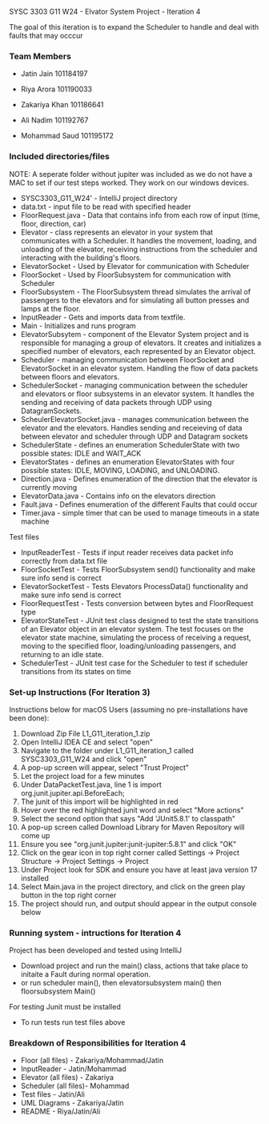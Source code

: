 SYSC 3303 G11 W24 - Elvator System Project - Iteration 4

The goal of this iteration is to expand the Scheduler to handle and deal with faults that may occcur

### Team Members

* Jatin Jain 101184197 

* Riya Arora 101190033 

* Zakariya Khan 101186641 

* Ali Nadim 101192767 

* Mohammad Saud 101195172 

### Included directories/files

NOTE: A seperate folder without jupiter was included as we do not have a MAC to set if our test steps worked. They work on our windows devices.

* SYSC3303_G11_W24' - IntelliJ project directory
* data.txt - input file to be read with specified header
* FloorRequest.java - Data that contains info from each row of input (time, floor, direction, car)
* Elevator - class represents an elevator in your system that communicates with a Scheduler. It handles the movement, loading, and unloading of the elevator, receiving instructions from the scheduler and interacting with the building's floors.
* ElevatorSocket - Used by Elevator for communication with Scheduler
* FloorSocket - Used by FloorSubsystem for communication with Scheduler
* FloorSubsystem - The FloorSubsystem thread simulates the arrival of passengers to the elevators and for simulating all button presses and lamps at the floor.
* InputReader - Gets and imports data from textfile.
* Main - Initializes and runs program
* ElevatorSubsytem - component of the Elevator System project and is responsible for managing a group of elevators. It creates and initializes a specified number of elevators, each represented by an Elevator object.
* Scheduler - managing communication between FloorSocket and ElevatorSocket in an elevator system. Handling the flow of data packets between floors and elevators.
* SchedulerSocket - managing communication between the scheduler and elevators or floor subsystems in an elevator system. It handles the sending and receiving of data packets through UDP using DatagramSockets.
* ScheulerElevatorSocket.java - manages communication between the elevator and the elevators. Handles sending and receieving of data between elevator and scheduler through UDP and Datagram sockets
* SchedulerState - defines an enumeration SchedulerState with two possible states: IDLE and WAIT_ACK
* ElevatorStates - defines an enumeration ElevatorStates with four possible states: IDLE, MOVING, LOADING, and UNLOADING.
* Direction.java - Defines enumeration of the direction that the elevator is currently moving
* ElevatorData.java - Contains info on the elevators direction
* Fault.java - Defines enumeration of the different Faults that could occur
* Timer.java - simple timer that can be used to manage timeouts in a state machine


  
Test files
* InputReaderTest - Tests if input reader receives data packet info correctly from data.txt file
* FloorSocketTest - Tests FloorSubsystem send() functionality and make sure info send is correct
* ElevatorSocketTest - Tests Elevators ProcessData() functionality and make sure info send is correct
* FloorRequestTest - Tests conversion between bytes and FloorRequest type
* ElevatorStateTest - JUnit test class designed to test the state transitions of an Elevator object in an elevator system. The test focuses on the elevator state machine, simulating the process of receiving a request, moving to the specified floor, loading/unloading passengers, and returning to an idle state.
* SchedulerTest - JUnit test case for the Scheduler to test if scheduler transitions from its states on time

### Set-up Instructions (For Iteration 3)

Instructions below for macOS Users (assuming no pre-installations have been done):

1. Download Zip File L1_G11_iteration_1.zip
2. Open IntelliJ IDEA CE and select "open"
3. Navigate to the folder under L1_G11_iteration_1 called SYSC3303_G11_W24 and click "open"
4. A pop-up screen will appear, select "Trust Project"
5. Let the project load for a few minutes
6. Under DataPacketTest.java, line 1 is import org.junit.jupiter.api.BeforeEach;
7. The junit of this import will be highlighted in red
8. Hover over the red highlighted junit word and select "More actions"
9. Select the second option that says "Add 'JUnit5.8.1' to classpath"
10. A pop-up screen called Download Library for Maven Repository will come up
11. Ensure you see "org.junit.jupiter:junit-jupiter:5.8.1" and click "OK"
12. Click on the gear icon in top right corner called Settings -> Project Structure -> Project Settings -> Project
13. Under Project look for SDK and ensure you have at least java version 17 installed 
14. Select Main.java in the project directory, and click on the green play button in the top right corner 
15. The project should run, and output should appear in the output console below

### Running system - intructions for Iteration 4

Project has been developed and tested using IntelliJ
- Download project and run the main() class, actions that take place to initaite a Fault during normal operation.
- or run scheduler main(), then elevatorsubsystem main() then floorsubsystem Main()

For testing Junit must be installed
- To run tests run test files above

### Breakdown of Responsibilities for Iteration 4
* Floor (all files) - Zakariya/Mohammad/Jatin
* InputReader - Jatin/Mohammad
* Elevator (all files) - Zakariya
* Scheduler (all files)- Mohammad
* Test files - Jatin/Ali
* UML Diagrams - Zakariya/Jatin
* README - Riya/Jatin/Ali

